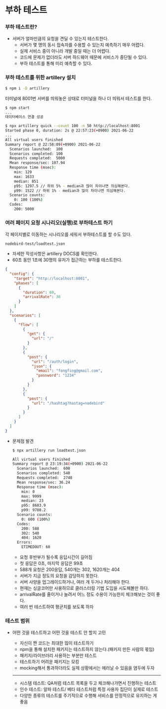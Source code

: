 ﻿# 부하 테스트

### 부하 테스트란?

- 서버가 얼마만큼의 요청을 견딜 수 있는지 테스트한다.
  - 서버가 몇 명의 동시 접속자를 수용할 수 있는지 예측하기 매우 어렵다.
  - 실제 서비스 중이 아니라 개발 중일 때는 더 어렵다.
  - 코드에 문제가 없더라도 서버 하드웨어 때문에 서비스가 중단될 수 있다.
  - 부하 테스트를 통해 미리 예측할 수 있다.

### 부하 테스트를 위한 artillery 설치

```bash
$ npm i -D artillery
```

터미널에 8001번 서버를 띄워놓은 상태로 터미널을 하나 더 띄워서 테스트를 한다.

```bash
$ npm start
...
데이터베이스 연결 성공
```

```bash
$ npx artillery quick --count 100 -n 50 http://localhost:8001
Started phase 0, duration: 2s @ 22:57:23(+0900) 2021-06-22
...
All virtual users finished
Summary report @ 22:58:09(+0900) 2021-06-22
  Scenarios launched:  100
  Scenarios completed: 100
  Requests completed:  5000
  Mean response/sec: 107.94
  Response time (msec):
    min: 129
    max: 1633
    median: 851
    p95: 1297.5 // 하위 5% - median과 많이 차이나면 의심해본다.
    p99: 1522 // 하위 1% - median과 많이 차이나면 의심해본다.
  Scenario counts:
    0: 100 (100%)
  Codes:
    200: 5000
```

### 여러 페이지 요청 시나리오(실행)로 부하테스트 하기

각 페이지별로 이동하는 시나리오를 세워서 부하테스트를 할 수도 있다.

`nodebird-test/loadtest.json`

- 자세한 작성사항은 artillery DOCS를 확인한다.
- 60초 동안 1초에 30명의 유저가 접근하는 부하를 테스트한다.

```json
{
  "config": {
    "target": "http://localhost:8001",
    "phases": [
      {
        "duration": 60,
        "arrivalRate": 30
      }
    ]
  },
  "scenarios": [
    {
      "flow": [
        {
          "get": {
            "url": "/"
          }
        },
        {
          "post": {
            "url": "/auth/login",
            "json": {
              "email": "fongfing@gmail.com",
              "password": "1234"
            }
          }
        },
        {
          "post": {
            "url": "/hashtag?hastag=nodebird"
          }
        }
      ]
    }
  ]
}
```

- 문제점 발견

  ```bash
  $ npx artillery run loadtest.json

  All virtual users finished
  Summary report @ 23:19:34(+0900) 2021-06-22
    Scenarios launched:  600
    Scenarios completed: 540
    Requests completed:  2748
    Mean response/sec: 36.24
    Response time (msec):
      min: 0
      max: 9999
      median: 23
      p95: 8683.9
      p99: 9780.2
    Scenario counts:
      0: 600 (100%)
    Codes:
      200: 588
      302: 540
      404: 1620
    Errors:
      ETIMEDOUT: 60
  ```

  - 요청 후반부가 될수록 응답시간이 길어짐
  - 첫 응답은 0초, 마지막 응답은 99초
  - 588개 요청은 200응답, 540개는 302, 1620개는 404
  - 서버가 지금 정도의 요청을 감당하지 못한다.
  - 서버 사양을 업그레이드하거나, 여러 개 두거나 처리해야 한다.
  - 현재는 싱글코어만 사용하므로 클러스터링 기법 도입을 시도해볼만 하다.
  - arrivalRate를 줄이거나 늘려서 어느 정도 수용이 가능한지 체크해보는 것이 좋다.
  - 여러 번 테스트하여 평균치를 보도록 하자

### 테스트 범위

- 어떤 것을 테스트하고 어떤 것을 테스트 안 할지 고민

  - 자신이 짠 코드는 최대한 많이 테스트하기
  - npm을 통해 설치한 패키지는 테스트하지 않는다.(패키지 만든 사람의 몫임)
  - 패키지/라이브러리 사용하는 부분만 테스트
  - 테스트하기 어려운 패키지는 모킹
  - mocking해서 통과하더라도 실제 상황에서는 에러날 수 있음을 염두에 두자

  ***

  - 시스템 테스트: QA처럼 테스트 목록을 두고 체크해나가면서 진행하는 테스트
  - 인수 테스트: 알파 테스트/ 베타 테스트처럼 특정 사용자 집단이 실제로 테스트
  - 다양한 종류의 테스트를 주기적으로 수행해 서비스를 안정적으로 유지하는 게 좋음

